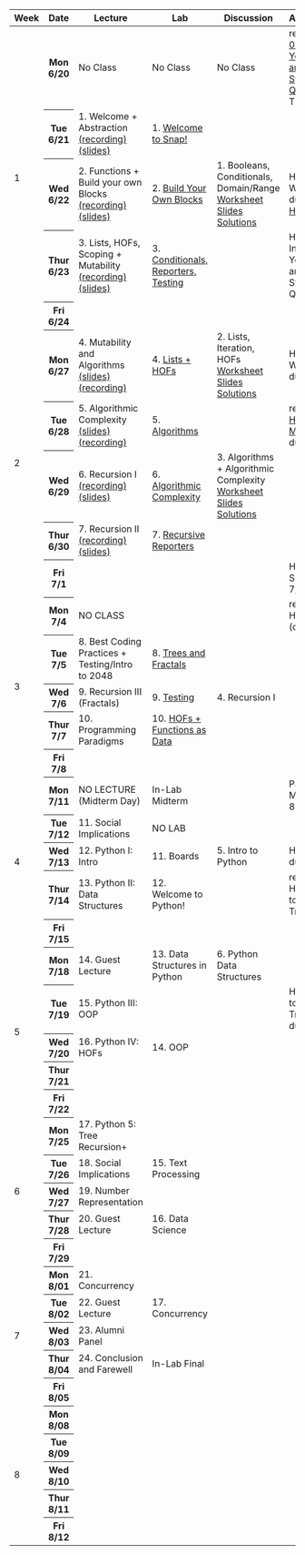 <table class="table table-bordered schedule-table">
  <thead>
    <tr>
      <th class="center schedule-week-num">Week</th>
      <th>Date</th>
      <th>Lecture</th>
      <th>Lab</th>
      <th>Discussion</th>
      <th>Assignment</th>
    </tr>
  </thead>
  <tbody class="js-scheduleContent">
    <tr>
      <td rowspan=5>1</td> <!-- Week Number -->
      <!-- WEEK ONE------------------------------------------------------------ -->
      <th>Mon 6/20</th> <!-- Date -->
      <td>No Class</td> <!-- Lecture -->
      <td>No Class</td> <!-- Lab -->
      <td>No Class</td> <!-- Discussion -->
      <td>release <a href="https://www.gradescope.com/courses/404659/assignments/2107192/submissions/new">HW 0: Introduce Yourself and Syllabus Quiz</a> (due Thurs 6/23)</td> <!-- Assignment -->
    </tr>
    <tr>
      <th>Tue 6/21</th> <!-- Date -->
      <td>1. Welcome + Abstraction <a href="https://youtu.be/vqgdqUCU0AY">(recording)</a> <a href="https://docs.google.com/presentation/d/1ySmZlnVdc2sHoSZs1IWIT4t0NPsx5HLuvUEd85VgJ5c/edit?usp=sharing">(slides)</a></td> <!-- Lecture -->
      <td>1. <a href="https://cs10.org/bjc-r/topic/topic.html?topic=berkeley_bjc/intro_pair/1-introduction.topic&course=&novideo&noreading&noassignment">Welcome to Snap!</a></td> <!-- Lab -->
      <td></td> <!-- Discussion -->
      <td></td> <!-- Assignment -->
    </tr>
    <tr>
      <th>Wed 6/22 </th> <!-- Date -->
      <td>2. Functions + Build your own Blocks <a href="https://youtu.be/7aBX93awOuA">(recording)</a> <a href="https://docs.google.com/presentation/d/1Nv7wDxVOI4C5Et2-K-UNAxBqHMnzud7muP39tl0iqiA/edit?usp=sharing">(slides)</a></td> <!-- Lecture -->
      <td>2. <a href="https://cs10.org/bjc-r/topic/topic.html?topic=berkeley_bjc/intro_pair/2-loops-variables.topic&course=&novideo&noreading&noassignment">Build Your Own Blocks</a></td> <!-- Lab -->
      <td>1. Booleans, Conditionals, Domain/Range<br/>
      <a href="https://drive.google.com/file/d/1uVUsnNV9IpOFV356mY2GetOKUYLko_y8/view?usp=sharing">Worksheet</a><br/>
      <a href="https://docs.google.com/presentation/d/1J1DeaCF4PxwfL94Bo1YbxOPd29pZY5DrMMAaE-aPV-4/edit?usp=sharing">Slides</a><br/>
      <a href="https://drive.google.com/file/d/1a4WbkXI30o8dj-gKdPTmsQ4u1XVfVvnJ/view?usp=sharing">Solutions</a></td> <!-- Discussion -->
      <td>HW 1: Wordmatch due(6/27)<br/>
      <a href="https://cs10.org/su22/assignment/?https://docs.google.com/document/d/e/2PACX-1vQTzZytQuk8UaeSgzQRn1rXgCFnjXiQqIPCTrzgmQe175dM1CgNzr5nyz6KBaokAHV574V-nuARPE3q/pub">HW 1 Specs</a></td> <!-- Assignment -->
    </tr>
    <tr>
      <th>Thur 6/23</th> <!-- Date -->
      <td>3. Lists, HOFs, Scoping + Mutability <a href="https://youtu.be/dcVvhKcpGJg">(recording)</a> <a href="https://docs.google.com/presentation/d/1Gnq1Sne9bDGyavdZB4mSGLJPQAu-WfPwT0HDgjzAcuc/edit?usp=sharing">(slides)</a></td> <!-- Lecture -->
      <td>3. <a href="https://cs10.org/bjc-r/topic/topic.html?topic=berkeley_bjc/intro_pair/2-conditionals-testing-su21.topic&course=&novideo&noreading&noassignment">Conditionals, Reporters, Testing</a></td> <!-- Lab -->
      <td></td> <!-- Discussion -->
      <td>HW 0: Introduce Yourself and Syllabus Quiz due</td> <!-- Assignment -->
    </tr>
    <tr>
      <th>Fri 6/24</th> <!-- Date -->
      <td></td> <!-- Lecture -->
      <td></td> <!-- Lab -->
      <td></td> <!-- Discussion -->
      <td></td> <!-- Assignment -->
    </tr>
    <!-- WEEK TWO------------------------------------------------------------ -->
    <tr>
      <td rowspan=5>2</td>
      <th>Mon 6/27</th> <!-- Date -->
      <td>4. Mutability and Algorithms <a href="https://docs.google.com/presentation/d/1Sx4GByu9DWKs5tO_rvrWbzWiBj0nhrE6rSFp1ZMGEy4/edit?usp=sharing">(slides)</a> <a href="https://youtu.be/St3rZ6E9kqg">(recording)</a></td> <!-- Lecture -->
      <td>4. <a href="https://cs10.org/bjc-r/topic/topic.html?topic=berkeley_bjc/lists/lists-I.topic&course=&novideo&noreading&noassignment">Lists + HOFs</a></td> <!-- Lab -->
      <td>2. Lists, Iteration, HOFs<br/>
      <a href="https://drive.google.com/file/d/1NkJnc7e68TcTJyB2P8NbA5j3J8Qn-WGW/view?usp=sharing">Worksheet</a><br/>
      <a href="https://docs.google.com/presentation/d/1lBUEdUpM1mRSBjs4XwO9OGfR8OfTsnwMUT9Txer7YWo/edit?usp=sharing">Slides</a><br/>
      <a href="https://drive.google.com/file/d/1cQHfkxnJaZ_aphQZRbsHTmHH-u1Av6mR/view?usp=sharing">Solutions</a></td> <!-- Discussion -->
      <td>HW1: Wordmatch due</td> <!-- Assignment -->
    </tr>
    <tr>
      <th>Tue 6/28</th> <!-- Date -->
      <td>5. Algorithmic Complexity <a href="https://docs.google.com/presentation/d/1JLR18hmqfXw8DXlV-bxcNjp1YtYQLM4VYaL--Of8SsU/edit?usp=sharing"> (slides)</a> <a href="https://youtu.be/fJvW0x8Ycd0"> (recording)</a></td> <!-- Lecture -->
      <td>5. <a href="https://cs10.org/bjc-r/topic/topic.html?topic=berkeley_bjc/areas/algorithms.topic&course=&novideo&noreading&noassignment"> Algorithms</a></td> <!-- Lab -->
      <td></td><!-- Discussion -->
      <td>release <br/>
      <a href="https://docs.google.com/document/d/1mUVnBHcMzGLVlwCYiLvNC8QH0rATT-6x28AVbxlRNfs/edit?usp=sharing">HW 2: Mastermind</a> due(07/03)</td> <!-- Assignment -->
    </tr>
    <tr>
      <th>Wed 6/29 </th> <!-- Date -->
      <td>6. Recursion I <a href="https://youtu.be/GKedcREh1fs">(recording)</a> <a href="https://docs.google.com/presentation/d/1U25PYe2Gotv5N8L-4MdWLn1w4zB2wkPepjjeu9HgjNw/edit?usp=sharing">(slides)</a></td> <!-- Lecture -->
      <td>6. <a href="https://cs10.org/bjc-r/topic/topic.html?topic=berkeley_bjc/areas/algorithm-complexity.topic&course=&novideo&noreading&noassignment">Algorithmic Complexity</a></td> <!-- Lab -->
      <td>3. Algorithms + Algorithmic Complexity<br/>
      <a href="https://drive.google.com/file/d/1aH8a-oeOiTD9ClxiwHEEyqA57T7w0oWq/view?usp=sharing">Worksheet</a><br/>
      <a href="https://docs.google.com/presentation/d/1vb51sfQ6GLdTHYpUy5cgqdLgSCr8tfNx-Xr3G50d1pg/edit?usp=sharing">Slides</a><br/>
      <a href="https://drive.google.com/file/d/1LNyVSkFa9OuJ3v9dGPqAFtpu1btYxWhg/view?usp=sharing">Solutions</a></td> <!-- Discussion -->
      <td></td> <!-- Assignment -->
    </tr>
    <tr>  
      <th>Thur 6/30</th> <!-- Date -->
      <td>7. Recursion II <a href="https://youtu.be/9yhOwHGlQU4">(recording)</a> <a href="https://docs.google.com/presentation/d/1KEtzRUOJXsYCPQOkAI3j2UedLUA031eNzKXeEgp331w/edit?usp=sharing">(slides)</a></td> <!-- Lecture -->
      <td>7. <a href="https://cs10.org/bjc-r/topic/topic.html?topic=berkeley_bjc/recur/recursive-reporters-part1.topic&course=&novideo&noreading&noassignment">Recursive Reporters</a></td> <!-- Lab -->
      <td></td> <!-- Discussion -->
      <td></td> <!-- Assignment -->
    </tr>
    <tr>
      <th>Fri 7/1</th> <!-- Date -->
      <td></td> <!-- Lecture -->
      <td></td> <!-- Lab -->
      <td></td> <!-- Discussion -->
      <td>HW2 due Sunday 7/03</td> <!-- Assignment -->
    </tr>
    <!-- WEEK THREE------------------------------------------------------------ -->
    <tr>
      <td rowspan=5>3</td>
      <th>Mon 7/4</th> <!-- Date -->
      <td>NO CLASS</td> <!-- Lecture -->
      <td></td> <!-- Lab -->
      <td></td> <!-- Discussion -->
      <td>release HW3: 2048 (due 7/13) </td> <!-- Assignment -->
    </tr>
    <tr>
      <th>Tue 7/5</th> <!-- Date -->
      <td>8. Best Coding Practices + Testing/Intro to 2048</td> <!-- Lecture -->
      <td>8. <a href="https://cs10.org/bjc-r/topic/topic.html?topic=berkeley_bjc/recur/recursion-trees-fractals.topic&course=&novideo&noreading&noassignment">Trees and Fractals</a></td> <!-- Lab -->
      <td></td><!-- Discussion -->
      <td></td> <!-- Assignment -->
    </tr>
    <tr>
      <th>Wed 7/6 </th> <!-- Date -->
      <td>9. Recursion III (Fractals)</td> <!-- Lecture -->
      <td>9. <a href="https://cs10.org/bjc-r/topic/topic.html?topic=berkeley_bjc/2048-testing/2048.topic&course=&novideo&noreading&noassignment">Testing</a></td> <!-- Lab -->
      <td>4. Recursion I</td> <!-- Discussion -->
      <td></td> <!-- Assignment -->
    </tr>
    <tr>
      <th>Thur 7/7</th> <!-- Date -->
      <td>10. Programming Paradigms</td> <!-- Lecture -->
      <td>10. <a href="https://cs10.org/bjc-r/llab/html/topic.html?topic=berkeley_bjc%2Fhofs%2Fhofs-practice.topic&course&novideo&noreading&noassignment"> HOFs + Functions as Data</a></td> <!-- Lab -->
      <td></td> <!-- Discussion -->
      <td></td> <!-- Assignment -->
    </tr>
    <tr>
      <th>Fri 7/8</th> <!-- Date -->
      <td></td> <!-- Lecture -->
      <td></td> <!-- Lab -->
      <td></td> <!-- Discussion -->
      <td></td> <!-- Assignment -->
    </tr>
    <!-- WEEK FOUR------------------------------------------------------------ -->
    <tr>
      <td rowspan=5>4</td>
      <th>Mon 7/11</th> <!-- Date -->
      <td>NO LECTURE (Midterm Day)</td> <!-- Lecture -->
      <td>In-Lab Midterm</td> <!-- Lab -->
      <td></td> <!-- Discussion -->
      <td>Paper Midterm 6-8pm PST</td> <!-- Assignment -->
    </tr>
    <tr>
      <th>Tue 7/12</th> <!-- Date -->
      <td>11. Social Implications</td> <!-- Lecture -->
      <td>NO LAB</td> <!-- Lab -->
      <td></td><!-- Discussion -->
      <td></td> <!-- Assignment -->
    </tr>
    <tr>
      <th>Wed 7/13 </th> <!-- Date -->
      <td>12. Python I: Intro</td> <!-- Lecture -->
      <td>11. Boards</td> <!-- Lab -->
      <td>5. Intro to Python</td> <!-- Discussion -->
      <td>HW3: 2048 due</td> <!-- Assignment -->
    </tr>
    <tr>
      <th>Thur 7/14</th> <!-- Date -->
      <td>13. Python II: Data Structures</td> <!-- Lecture -->
      <td>12. Welcome to Python!</td> <!-- Lab -->
      <td></td> <!-- Discussion -->
      <td>release HW4: Snap to Python Translation</td> <!-- Assignment -->
    </tr>
    <tr>
      <th>Fri 7/15</th> <!-- Date -->
      <td></td> <!-- Lecture -->
      <td></td> <!-- Lab -->
      <td></td> <!-- Discussion -->
      <td></td> <!-- Assignment -->
    </tr>
    <!-- WEEK FIVE ------------------------------------------------------------ -->
    <tr>
      <td rowspan=5>5</td>
      <th>Mon 7/18</th> <!-- Date -->
      <td>14. Guest Lecture</td> <!-- Lecture -->
      <td>13. Data Structures in Python</td> <!-- Lab -->
      <td>6. Python Data Structures</td> <!-- Discussion -->
      <td></td> <!-- Assignment -->
    </tr>
    <tr>
      <th>Tue 7/19</th> <!-- Date -->
      <td>15. Python III: OOP</td> <!-- Lecture -->
      <td></td> <!-- Lab -->
      <td></td><!-- Discussion -->
      <td>HW4: Snap to Python Translation due</td> <!-- Assignment -->
    </tr>
    <tr>
      <th>Wed 7/20 </th> <!-- Date -->
      <td>16. Python IV: HOFs</td> <!-- Lecture -->
      <td>14. OOP</td> <!-- Lab -->
      <td></td> <!-- Discussion -->
      <td></td> <!-- Assignment -->
    </tr>
    <tr>
      <th>Thur 7/21</th> <!-- Date -->
      <td></td> <!-- Lecture -->
      <td></td> <!-- Lab -->
      <td></td> <!-- Discussion -->
      <td></td> <!-- Assignment -->
    </tr>
    <tr>
      <th>Fri 7/22</th> <!-- Date -->
      <td></td> <!-- Lecture -->
      <td></td> <!-- Lab -->
      <td></td> <!-- Discussion -->
      <td></td> <!-- Assignment -->
    </tr>
    <!-- WEEK SIX ------------------------------------------------------------ -->
    <tr>
      <td rowspan=5>6</td>
      <th>Mon 7/25</th> <!-- Date -->
      <td>17. Python 5: Tree Recursion+</td> <!-- Lecture -->
      <td></td> <!-- Lab -->
      <td></td> <!-- Discussion -->
      <td></td> <!-- Assignment -->
    </tr>
    <tr>
      <th>Tue 7/26</th> <!-- Date -->
      <td>18. Social Implications</td> <!-- Lecture -->
      <td>15. Text Processing</td> <!-- Lab -->
      <td></td><!-- Discussion -->
      <td></td> <!-- Assignment -->
    </tr>
    <tr>
      <th>Wed 7/27 </th> <!-- Date -->
      <td>19. Number Representation</td> <!-- Lecture -->
      <td></td> <!-- Lab -->
      <td></td> <!-- Discussion -->
      <td></td> <!-- Assignment -->
    </tr>
    <tr>
      <th>Thur 7/28</th> <!-- Date -->
      <td>20. Guest Lecture</td> <!-- Lecture -->
      <td>16. Data Science</td> <!-- Lab -->
      <td></td> <!-- Discussion -->
      <td></td> <!-- Assignment -->
    </tr>
    <tr>
      <th>Fri 7/29</th> <!-- Date -->
      <td></td> <!-- Lecture -->
      <td></td> <!-- Lab -->
      <td></td> <!-- Discussion -->
      <td></td> <!-- Assignment -->
    </tr>
    <!-- WEEK SEVEN ------------------------------------------------------------ -->
    <tr>
      <td rowspan=5>7</td>
      <th>Mon 8/01</th> <!-- Date -->
      <td>21. Concurrency</td> <!-- Lecture -->
      <td></td> <!-- Lab -->
      <td></td> <!-- Discussion -->
      <td></td> <!-- Assignment -->
    </tr>
    <tr>
      <th>Tue 8/02</th> <!-- Date -->
      <td>22. Guest Lecture</td> <!-- Lecture -->
      <td>17. Concurrency</td> <!-- Lab -->
      <td></td><!-- Discussion -->
      <td></td> <!-- Assignment -->
    </tr>
    <tr>
      <th>Wed 8/03 </th> <!-- Date -->
      <td>23. Alumni Panel</td> <!-- Lecture -->
      <td></td> <!-- Lab -->
      <td></td> <!-- Discussion -->
      <td></td><!-- Assignment -->
    </tr>
    <tr>
      <th>Thur 8/04</th> <!-- Date -->
      <td>24. Conclusion and Farewell</td> <!-- Lecture -->
      <td>In-Lab Final</td> <!-- Lab -->
      <td></td> <!-- Discussion -->
      <td></td> <!-- Assignment -->
    </tr>
    <tr>
      <th>Fri 8/05</th> <!-- Date -->
      <td></td> <!-- Lecture -->
      <td></td> <!-- Lab -->
      <td></td> <!-- Discussion -->
      <td></td> <!-- Assignment -->
    </tr>
    <!-- WEEK EIGHT ------------------------------------------------------------ -->
    <tr>
      <td rowspan=5>8</td>
      <th>Mon 8/08</th> <!-- Date -->
      <td></td> <!-- Lecture -->
      <td></td> <!-- Lab -->
      <td></td> <!-- Discussion -->
      <td></td> <!-- Assignment -->
    </tr>
    <tr>
      <th>Tue 8/09</th> <!-- Date -->
      <td></td> <!-- Lecture -->
      <td></td> <!-- Lab -->
      <td></td><!-- Discussion -->
      <td></td> <!-- Assignment -->
    </tr>
    <tr>
      <th>Wed 8/10</th> <!-- Date -->
      <td></td> <!-- Lecture -->
      <td></td> <!-- Lab -->
      <td></td> <!-- Discussion -->
      <td></td> <!-- Assignment -->
    </tr>
    <tr>
      <th>Thur 8/11</th> <!-- Date -->
      <td></td> <!-- Lecture -->
      <td></td> <!-- Lab -->
      <td></td> <!-- Discussion -->
      <td></td> <!-- Assignment -->
    </tr>
    <tr>
      <th>Fri 8/12</th> <!-- Date -->
      <td></td> <!-- Lecture -->
      <td></td> <!-- Lab -->
      <td></td> <!-- Discussion -->
      <td></td> <!-- Assignment -->
    </tr>
  </tbody>
</table>
